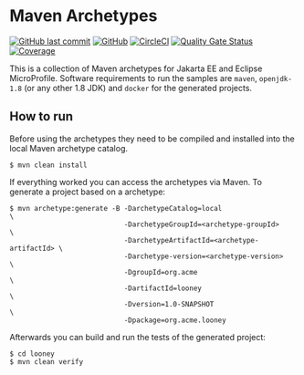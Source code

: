 # Maven Archetypes

[![GitHub last commit](https://img.shields.io/github/last-commit/stephan-mueller/maven-archetype)](https://github.com/stephan-mueller/maven-archetype/commits) 
[![GitHub](https://img.shields.io/github/license/stephan-mueller/maven-archetype)](https://github.com/stephan-mueller/maven-archetype/blob/master/LICENSE)
[![CircleCI](https://circleci.com/gh/stephan-mueller/maven-archetype.svg?style=shield)](https://app.circleci.com/pipelines/github/stephan-mueller/maven-archetype)
[![Quality Gate Status](https://sonarcloud.io/api/project_badges/measure?project=stephan-mueller_maven-archetype&metric=alert_status)](https://sonarcloud.io/dashboard?id=stephan-mueller_maven-archetype)
[![Coverage](https://sonarcloud.io/api/project_badges/measure?project=stephan-mueller_maven-archetype&metric=coverage)](https://sonarcloud.io/dashboard?id=stephan-mueller_maven-archetype)

This is a collection of Maven archetypes for Jakarta EE and Eclipse MicroProfile. Software requirements to run the samples are `maven`, `openjdk-1.8` (or any other 1.8 JDK) and `docker` for the generated projects.


## How to run

Before using the archetypes they need to be compiled and installed into the local Maven archetype catalog.

```shell script
$ mvn clean install
```

If everything worked you can access the archetypes via Maven. To generate a project based on a archetype:  
```shell script
$ mvn archetype:generate -B -DarchetypeCatalog=local                     \ 
                            -DarchetypeGroupId=<archetype-groupId>       \
                            -DarchetypeArtifactId=<archetype-artifactId> \ 
                            -Darchetype-version=<archetype-version>      \
                            -DgroupId=org.acme                           \ 
                            -DartifactId=looney                          \
                            -Dversion=1.0-SNAPSHOT                       \
                            -Dpackage=org.acme.looney
```

Afterwards you can build and run the tests of the generated project: 
```shell script
$ cd looney
$ mvn clean verify
```